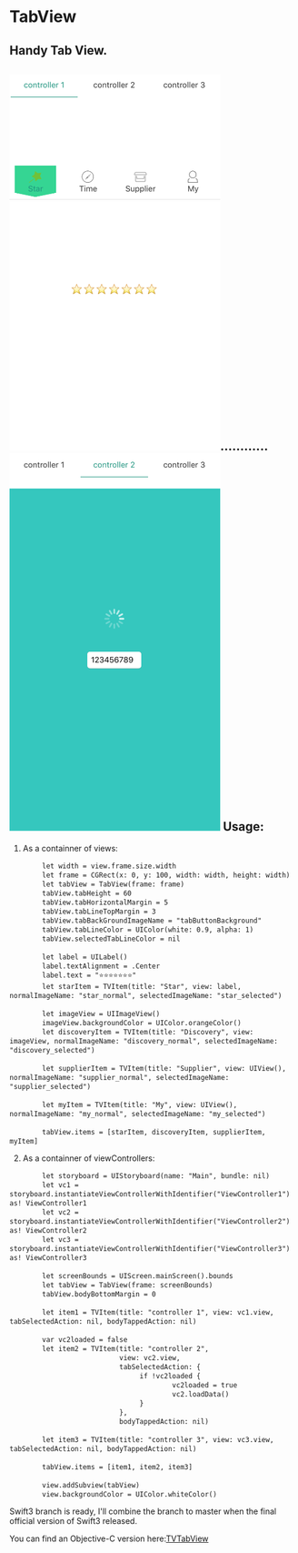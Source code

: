 # TabView
Handy Tab View. 
---
![TV1](https://github.com/DingHub/ScreenShots/blob/master/TVTabView/1.png)............
![TV2](https://github.com/DingHub/ScreenShots/blob/master/TVTabView/2.png)
Usage:
---
1. As a containner of views:
```
        let width = view.frame.size.width
        let frame = CGRect(x: 0, y: 100, width: width, height: width)
        let tabView = TabView(frame: frame)
        tabView.tabHeight = 60
        tabView.tabHorizontalMargin = 5
        tabView.tabLineTopMargin = 3
        tabView.tabBackGroundImageName = "tabButtonBackground"
        tabView.tabLineColor = UIColor(white: 0.9, alpha: 1)
        tabView.selectedTabLineColor = nil
        
        let label = UILabel()
        label.textAlignment = .Center
        label.text = "⭐️⭐️⭐️⭐️⭐️⭐️⭐️"
        let starItem = TVItem(title: "Star", view: label, normalImageName: "star_normal", selectedImageName: "star_selected")
        
        let imageView = UIImageView()
        imageView.backgroundColor = UIColor.orangeColor()
        let discoveryItem = TVItem(title: "Discovery", view: imageView, normalImageName: "discovery_normal", selectedImageName: "discovery_selected")
        
        let supplierItem = TVItem(title: "Supplier", view: UIView(), normalImageName: "supplier_normal", selectedImageName: "supplier_selected")
        
        let myItem = TVItem(title: "My", view: UIView(), normalImageName: "my_normal", selectedImageName: "my_selected")
        
        tabView.items = [starItem, discoveryItem, supplierItem, myItem]
```
2. As a containner of viewControllers:
```
        let storyboard = UIStoryboard(name: "Main", bundle: nil)
        let vc1 = storyboard.instantiateViewControllerWithIdentifier("ViewController1") as! ViewController1
        let vc2 = storyboard.instantiateViewControllerWithIdentifier("ViewController2") as! ViewController2
        let vc3 = storyboard.instantiateViewControllerWithIdentifier("ViewController3") as! ViewController3
        
        let screenBounds = UIScreen.mainScreen().bounds
        let tabView = TabView(frame: screenBounds)
        tabView.bodyBottomMargin = 0
        
        let item1 = TVItem(title: "controller 1", view: vc1.view, tabSelectedAction: nil, bodyTappedAction: nil)
        
        var vc2loaded = false
        let item2 = TVItem(title: "controller 2",
                           view: vc2.view,
                           tabSelectedAction: {
                                if !vc2loaded {
                                        vc2loaded = true
                                        vc2.loadData()
                                }
                           },
                           bodyTappedAction: nil)
        
        let item3 = TVItem(title: "controller 3", view: vc3.view, tabSelectedAction: nil, bodyTappedAction: nil)
        
        tabView.items = [item1, item2, item3]

        view.addSubview(tabView)
        view.backgroundColor = UIColor.whiteColor()
```

Swift3 branch is ready, I'll combine the branch to master when the final official version of Swift3 released.

You can find an Objective-C version here:[TVTabView](https://github.com/DingHub/TVTabView)
